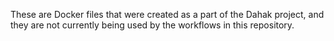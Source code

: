 These are Docker files that were created as a part of the Dahak project, and they are not currently being used by the workflows in this repository.
